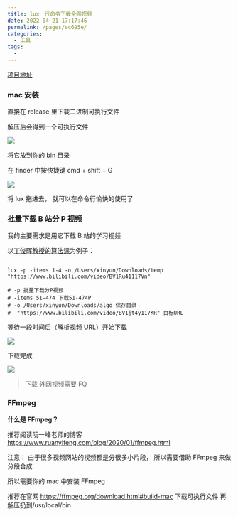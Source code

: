 ```yaml
---
title: lux一行命令下载全网视频
date: 2022-04-21 17:17:46
permalink: /pages/ec695e/
categories:
  - 工具
tags:
  - 
---
```

[项目地址](https://github.com/iawia002/lux)

### mac 安装

直接在 release 里下载二进制可执行文件

解压后会得到一个可执行文件

![](https://qiniu.espe.work/blog/20220421172109.png)

将它放到你的 bin 目录

在 finder 中按快捷键 cmd + shift + G

![](https://qiniu.espe.work/blog/20220421172315.png)

将 lux 拖进去， 就可以在命令行愉快的使用了

### 批量下载 B 站分 P 视频

我的主要需求是用它下载 B 站的学习视频

以[丁俊晖教授的算法课](https://www.bilibili.com/video/BV1jt4y117KR)为例子：

```shell

lux -p -items 1-4 -o /Users/xinyun/Downloads/temp "https://www.bilibili.com/video/BV1Ru41117Vn"

# -p 批量下载分P视频
# -items 51-474 下载51-474P
# -o /Users/xinyun/Downloads/algo 保存目录
#  "https://www.bilibili.com/video/BV1jt4y117KR" 目标URL
```

等待一段时间后（解析视频 URL）开始下载

![](https://qiniu.espe.work/blog/20220421173508.png)

下载完成

![](https://qiniu.espe.work/blog/20220421173451.png)

> 下载 外网视频需要 FQ

### FFmpeg

**什么是 FFmpeg？**

推荐阅读阮一峰老师的博客 https://www.ruanyifeng.com/blog/2020/01/ffmpeg.html

注意： 由于很多视频网站的视频都是分很多小片段， 所以需要借助 FFmpeg 来做分段合成

所以需要你的 mac 中安装 FFmpeg

推荐在官网 https://ffmpeg.org/download.html#build-mac 下载可执行文件 再解压扔到/usr/local/bin
